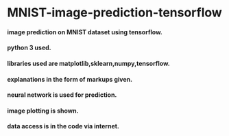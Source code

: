 # MNIST-image-prediction-tensorflow
#### image prediction on MNIST dataset using tensorflow.
#### python 3 used.
#### libraries used are matplotlib,sklearn,numpy,tensorflow.
#### explanations in the form of markups given.
#### neural network is used for prediction.
#### image plotting is shown.
#### data access is in the code via internet.
